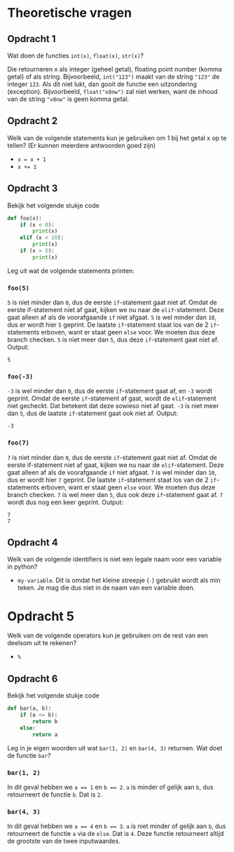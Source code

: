 # Theoretische vragen

## Opdracht 1
Wat doen de functies `int(x)`, `float(x)`, `str(x)`?

Die retourneren x als integer (geheel getal), floating point number (komma getal) of als string.
Bijvoorbeeld, `int("123")` maakt van de string `"123"` de integer `123`.
Als dit niet lukt, dan gooit de functie een uitzondering (exception).
Bijvoorbeeld, `float("x8nw")` zal niet werken, want de inhoud van de string `"x8nw"` is geen komma getal.

## Opdracht 2
Welk van de volgende statements kun je gebruiken om 1 bij het getal x op te tellen? (Er kunnen meerdere antwoorden goed zijn)
- `x = x + 1`
- `x += 1`

## Opdracht 3
Bekijk het volgende stukje code
```py
def foo(x):
    if (x < 0):
        print(x)
    elif (x < 10):
        print(x)
    if (x > 5):
        print(x)
```
Leg uit wat de volgende statements printen:
### `foo(5)`
`5` is niet minder dan `0`, dus de eerste `if`-statement gaat niet af.
Omdat de eerste if-statement niet af gaat, kijken we nu naar de `elif`-statement. Deze gaat alleen af als de voorafgaande `if` niet afgaat.
`5` is wel minder dan `10`, dus er wordt hier `5` geprint.
De laatste `if`-statement staat los van de 2 `if`-statements erboven, want er staat geen `else` voor. We moeten dus deze branch checken.
`5` is niet meer dan `5`, dus deze `if`-statement gaat niet af.
Output:
```
5
```
### `foo(-3)`
`-3` is wel minder dan `0`, dus de eerste `if`-statement gaat af, en `-3` wordt geprint. Omdat de eerste `if`-statement af gaat, wordt de `elif`-statement niet gecheckt. Dat betekent dat deze sowieso niet af gaat.
`-3` is niet meer dan `5`, dus de laatste `if`-statement gaat ook niet af.
Output:
```
-3
```
### `foo(7)`
`7` is niet minder dan `0`, dus de eerste `if`-statement gaat niet af.
Omdat de eerste if-statement niet af gaat, kijken we nu naar de `elif`-statement. Deze gaat alleen af als de voorafgaande `if` niet afgaat.
`7` is wel minder dan `10`, dus er wordt hier `7` geprint.
De laatste `if`-statement staat los van de 2 `if`-statements erboven, want er staat geen `else` voor. We moeten dus deze branch checken.
`7` is wel meer dan `5`, dus ook deze `if`-statement gaat af. `7` wordt dus nog een keer geprint.
Output:
```
7
7
```

## Opdracht 4
Welk van de volgende identifiers is niet een legale naam voor een variable in python?
- `my-variable`. Dit is omdat het kleine streepje (`-`) gebruikt wordt als min teken. Je mag die dus niet in de naam van een variable doen.

# Opdracht 5
Welk van de volgende operators kun je gebruiken om de rest van een deelsom uit te rekenen?
- `%`

## Opdracht 6
Bekijk het volgende stukje code
```py
def bar(a, b):
    if (a <= b):
        return b
    else:
        return a
```
Leg in je eigen woorden uit wat `bar(1, 2)` en `bar(4, 3)` returnen. Wat doet de functie `bar`?

### `bar(1, 2)`
In dit geval hebben we `a == 1` en `b == 2`. `a` is minder of gelijk aan `b`, dus retourneert de functie `b`. Dat is `2`.
### `bar(4, 3)`
In dit geval hebben we `a == 4` en `b == 3`. `a` is niet minder of gelijk aan `b`, dus retourneert de functie `a` via de `else`. Dat is `4`.
Deze functie retourneert altijd de grootste van de twee inputwaardes.